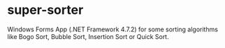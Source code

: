 # super-sorter
Windows Forms App (.NET Framework 4.7.2) for some sorting algorithms like Bogo Sort, Bubble Sort, Insertion Sort or Quick Sort.

